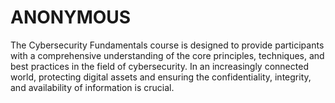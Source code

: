 # ANONYMOUS
The Cybersecurity Fundamentals course is designed to provide participants with a comprehensive understanding of the core principles, techniques, and best practices in the field of cybersecurity. In an increasingly connected world, protecting digital assets and ensuring the confidentiality, integrity, and availability of information is crucial. 
